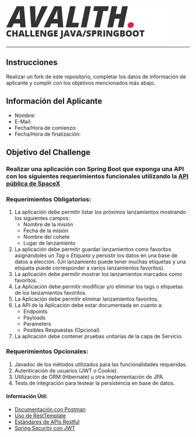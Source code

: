 ![Logo](avalith_logo.png)

---
## Instrucciones
Realizar un fork de este repositorio, completar los datos de información de aplicante y cumplir con los objetivos mencionados más abajo.

## Información del Aplicante
* Nombre: 
* E-Mail: 
* Fecha/Hora de comienzo: 
* Fecha/Hora de finalización: 

## Objetivo del Challenge
### Realizar una aplicación con Spring Boot que exponga una API con los siguientes requerimientos funcionales utilizando la [API pública de SpaceX](https://documenter.getpostman.com/view/2025350/RWaEzAiG)

### Requerimientos Obligatorios:
1. La aplicación debe permitir listar los próximos lanzamientos mostrando los siguientes campos:
    - Nombre de la misión
    - Fecha de la misión
    - Nombre del cohete
    - Lugar de lanzamiento
2. La aplicación debe permitir guardar lanzamientos como favoritos asignándoles un _Tag_ o _Etiqueta_ y persistir los datos en una base de datos a elección. (Un lanzamiento puede tener muchas etiquetas y una etiqueta puede corresponder a varios lanzamientos favoritos).
3. La aplicación debe permitir mostrar los lanzamientos marcados como favoritos.
4. La Aplicación debe permitir modificar y/o eliminar los tags o etiquetas de los lanzamientos favoritos.
5. La Aplicación debe permitir eliminar lanzamientos favoritos.
6. La API de la Aplicación debe estar documentada en cuanto a:
    - Endpoints
    - Payloads
    - Parameters
    - Posibles Respuestas (Opcional)
7. La aplicación debe contener pruebas unitarias de la capa de Servicio.

### Requerimientos Opcionales:
1. Javadoc de los métodos utilizados para las funcionalidades requeridas.
2. Autenticación de usuarios (JWT o Cookie).
3. Utilización de ORM (Hibernate) u otra implementación de JPA.
4. Tests de integración para testear la persistencia en base de datos.

#### Información Útil:
* [Documentación con Postman](https://learning.getpostman.com/docs/postman/api-documentation/documenting-your-api/)
* [Uso de RestTemplate](https://www.baeldung.com/rest-template)
* [Estándares de APIs Restful](https://hackernoon.com/restful-api-designing-guidelines-the-best-practices-60e1d954e7c9)
* [Spring Security con JWT](https://www.baeldung.com/spring-security-oauth-jwt)